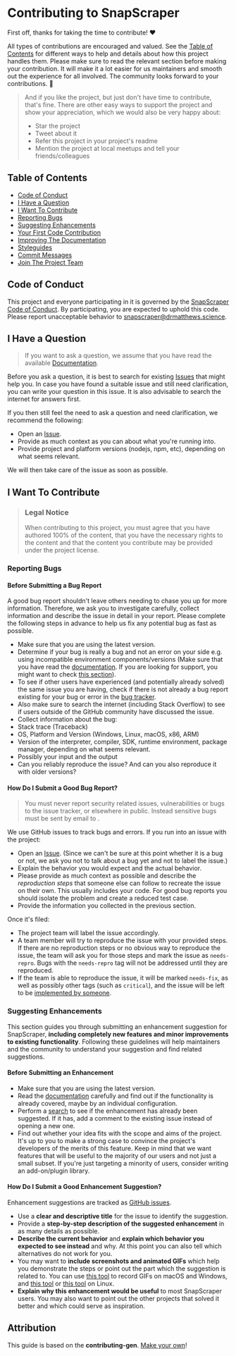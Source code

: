 <!-- omit in toc --> 
# Contributing to SnapScraper 

First off, thanks for taking the time to contribute! ❤️ 

All types of contributions are encouraged and valued. See the [Table of Contents](#table-of-contents) for different ways to help and details about how this project handles them. Please make sure to read the relevant section before making your contribution. It will make it a lot easier for us maintainers and smooth out the experience for all involved. The community looks forward to your contributions. 🎉 

> And if you like the project, but just don't have time to contribute, that's fine. There are other easy ways to support the project and show your appreciation, which we would also be very happy about: 
> - Star the project 
> - Tweet about it 
> - Refer this project in your project's readme 
> - Mention the project at local meetups and tell your friends/colleagues 

<!-- omit in toc --> 
## Table of Contents 

- [Code of Conduct](#code-of-conduct) 
- [I Have a Question](#i-have-a-question) 
- [I Want To Contribute](#i-want-to-contribute) 
- [Reporting Bugs](#reporting-bugs) 
- [Suggesting Enhancements](#suggesting-enhancements) 
- [Your First Code Contribution](#your-first-code-contribution) 
- [Improving The Documentation](#improving-the-documentation) 
- [Styleguides](#styleguides) 
- [Commit Messages](#commit-messages) 
- [Join The Project Team](#join-the-project-team) 


## Code of Conduct 

This project and everyone participating in it is governed by the 
[SnapScraper Code of Conduct](https://github.com/rhematt/Snap-Scraperblob/master/CODE_OF_CONDUCT.md). 
By participating, you are expected to uphold this code. Please report unacceptable behavior 
to snapscraper@drmatthews.science. 


## I Have a Question 

> If you want to ask a question, we assume that you have read the available [Documentation](https://github.com/rhematt/Snap-Scraper#readme). 

Before you ask a question, it is best to search for existing [Issues](https://github.com/rhematt/Snap-Scraperissues) that might help you. In case you have found a suitable issue and still need clarification, you can write your question in this issue. It is also advisable to search the internet for answers first. 

If you then still feel the need to ask a question and need clarification, we recommend the following: 

- Open an [Issue](https://github.com/rhematt/Snap-Scraperissues/new).
- Provide as much context as you can about what you're running into. 
- Provide project and platform versions (nodejs, npm, etc), depending on what seems relevant. 

We will then take care of the issue as soon as possible. 

<!-- 
You might want to create a separate issue tag for questions and include it in this description. People should then tag their issues accordingly. 

Depending on how large the project is, you may want to outsource the questioning, e.g. to Stack Overflow or Gitter. You may add additional contact and information possibilities: 
- IRC 
- Slack 
- Gitter 
- Stack Overflow tag 
- Blog 
- FAQ 
- Roadmap 
- E-Mail List 
- Forum 
--> 

## I Want To Contribute 

> ### Legal Notice <!-- omit in toc --> 
> When contributing to this project, you must agree that you have authored 100% of the content, that you have the necessary rights to the content and that the content you contribute may be provided under the project license. 

### Reporting Bugs 

<!-- omit in toc --> 
#### Before Submitting a Bug Report 

A good bug report shouldn't leave others needing to chase you up for more information. Therefore, we ask you to investigate carefully, collect information and describe the issue in detail in your report. Please complete the following steps in advance to help us fix any potential bug as fast as possible. 

- Make sure that you are using the latest version. 
- Determine if your bug is really a bug and not an error on your side e.g. using incompatible environment components/versions (Make sure that you have read the [documentation](https://github.com/rhematt/Snap-Scraper#readme). If you are looking for support, you might want to check [this section](#i-have-a-question)).
- To see if other users have experienced (and potentially already solved) the same issue you are having, check if there is not already a bug report existing for your bug or error in the [bug tracker](https://github.com/rhematt/Snap-Scraperissues?q=label%3Abug). 
- Also make sure to search the internet (including Stack Overflow) to see if users outside of the GitHub community have discussed the issue.
- Collect information about the bug: 
- Stack trace (Traceback) 
- OS, Platform and Version (Windows, Linux, macOS, x86, ARM) 
- Version of the interpreter, compiler, SDK, runtime environment, package manager, depending on what seems relevant. 
- Possibly your input and the output 
- Can you reliably reproduce the issue? And can you also reproduce it with older versions? 

<!-- omit in toc --> 
#### How Do I Submit a Good Bug Report? 

> You must never report security related issues, vulnerabilities or bugs to the issue tracker, or elsewhere in public. Instead sensitive bugs must be sent by email to . 
<!-- You may add a PGP key to allow the messages to be sent encrypted as well. --> 

We use GitHub issues to track bugs and errors. If you run into an issue with the project: 

- Open an [Issue](https://github.com/rhematt/Snap-Scraperissues/new). (Since we can't be sure at this point whether it is a bug or not, we ask you not to talk about a bug yet and not to label the issue.) 
- Explain the behavior you would expect and the actual behavior. 
- Please provide as much context as possible and describe the *reproduction steps* that someone else can follow to recreate the issue on their own. This usually includes your code. For good bug reports you should isolate the problem and create a reduced test case. 
- Provide the information you collected in the previous section. 

Once it's filed: 

- The project team will label the issue accordingly. 
- A team member will try to reproduce the issue with your provided steps. If there are no reproduction steps or no obvious way to reproduce the issue, the team will ask you for those steps and mark the issue as `needs-repro`. Bugs with the `needs-repro` tag will not be addressed until they are reproduced. 
- If the team is able to reproduce the issue, it will be marked `needs-fix`, as well as possibly other tags (such as `critical`), and the issue will be left to be [implemented by someone](#your-first-code-contribution).

<!-- You might want to create an issue template for bugs and errors that can be used as a guide and that defines the structure of the information to be included. If you do so, reference it here in the description. --> 


### Suggesting Enhancements 

This section guides you through submitting an enhancement suggestion for SnapScraper, **including completely new features and minor improvements to existing functionality**. Following these guidelines will help maintainers and the community to understand your suggestion and find related suggestions. 

<!-- omit in toc --> 
#### Before Submitting an Enhancement 

- Make sure that you are using the latest version. 
- Read the [documentation](https://github.com/rhematt/Snap-Scraper#readme) carefully and find out if the functionality is already covered, maybe by an individual configuration. 
- Perform a [search](https://github.com/rhematt/Snap-Scraperissues) to see if the enhancement has already been suggested. If it has, add a comment to the existing issue instead of opening a new one. 
- Find out whether your idea fits with the scope and aims of the project. It's up to you to make a strong case to convince the project's developers of the merits of this feature. Keep in mind that we want features that will be useful to the majority of our users and not just a small subset. If you're just targeting a minority of users, consider writing an add-on/plugin library. 

<!-- omit in toc --> 
#### How Do I Submit a Good Enhancement Suggestion? 

Enhancement suggestions are tracked as [GitHub issues](https://github.com/rhematt/Snap-Scraperissues). 

- Use a **clear and descriptive title** for the issue to identify the suggestion. 
- Provide a **step-by-step description of the suggested enhancement** in as many details as possible. 
- **Describe the current behavior** and **explain which behavior you expected to see instead** and why. At this point you can also tell which alternatives do not work for you. 
- You may want to **include screenshots and animated GIFs** which help you demonstrate the steps or point out the part which the suggestion is related to. You can use [this tool](https://www.cockos.com/licecap/) to record GIFs on macOS and Windows, and [this tool](https://github.com/colinkeenan/silentcast) or [this tool](https://github.com/GNOME/byzanz) on Linux. <!-- this should only be included if the project has a GUI --> 
- **Explain why this enhancement would be useful** to most SnapScraper users. You may also want to point out the other projects that solved it better and which could serve as inspiration. 

<!-- You might want to create an issue template for enhancement suggestions that can be used as a guide and that defines the structure of the information to be included. If you do so, reference it here in the description. --> 

## Attribution 
This guide is based on the **contributing-gen**. [Make your own](https://github.com/bttger/contributing-gen)!
